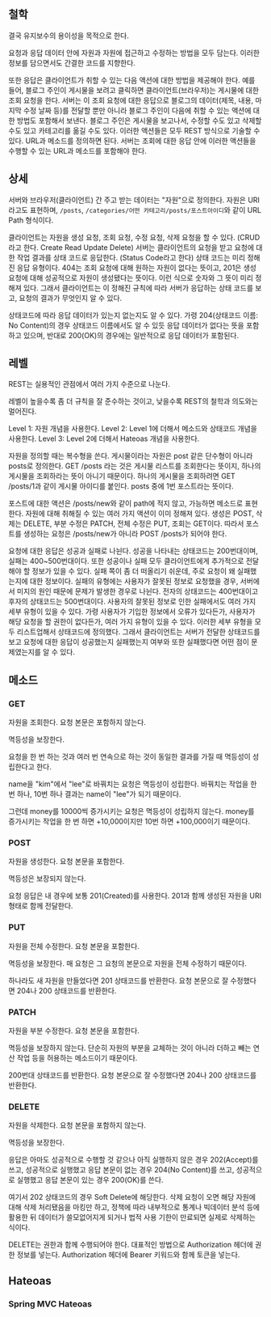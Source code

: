 ## 철학

결국 유지보수의 용이성을 목적으로 한다.

요청과 응답 데이터 안에 자원과 자원에 접근하고 수정하는 방법을 모두 담는다.
이러한 정보를 담으면서도 간결한 코드를 지향한다.

또한 응답은 클라이언트가 취할 수 있는 다음 액션에 대한 방법을 제공해야 한다.
예를 들어, 블로그 주인이 게시물을 보려고 클릭하면 클라이언트(브라우저)는 게시물에 대한 조회 요청을 한다.
서버는 이 조회 요청에 대한 응답으로 블로그의 데이터(제목, 내용, 마지막 수정 날짜 등)를 전달할 뿐만 아니라 블로그 주인이 다음에 취할 수 있는 액션에 대한 방법도 포함해서 보낸다.
블로그 주인은 게시물을 보고나서, 수정할 수도 있고 삭제할 수도 있고 카테고리를 옮길 수도 있다.
이러한 액션들은 모두 REST 방식으로 기술할 수 있다. URL과 메소드를 정의하면 된다.
서버는 조회에 대한 응답 안에 이러한 액션들을 수행할 수 있는 URL과 메소드를 포함해야 한다.

## 상세

서버와 브라우저(클라이언트) 간 주고 받는 데이터는 "자원"으로 정의한다.
자원은 URI라고도 표현하며, `/posts`, `/categories/어떤 카테고리/posts/포스트아이디`와 같이 URL Path 형식이다.

클라이언트는 자원을 생성 요청, 조회 요청, 수정 요청, 삭제 요청을 할 수 있다. (CRUD라고 한다. Create Read Update Delete)
서버는 클라이언트의 요청을 받고 요청에 대한 작업 결과를 상태 코드로 응답한다. (Status Code라고 한다)
상태 코드는 미리 정해진 응답 유형이다. 404는 조회 요청에 대해 원하는 자원이 없다는 뜻이고, 201은 생성 요청에 대해 성공적으로 자원이 생성됐다는 뜻이다.
이런 식으로 숫자와 그 뜻이 미리 정해져 있다.
그래서 클라이언트는 이 정해진 규칙에 따라 서버가 응답하는 상태 코드를 보고, 요청의 결과가 무엇인지 알 수 있다.

상태코드에 따라 응답 데이터가 있는지 없는지도 알 수 있다. 가령 204(상태코드 이름: No Content)의 경우 상태코드 이름에서도 알 수 있듯 응답 데이터가 없다는 뜻을 포함하고 있으며,
반대로 200(OK)의 경우에는 일반적으로 응답 데이터가 포함된다.

## 레벨

REST는 실용적인 관점에서 여러 가지 수준으로 나눈다.

레벨이 높을수록 좀 더 규칙을 잘 준수하는 것이고, 낮을수록 REST의 철학과 의도와는 멀어진다.

Level 1: 자원 개념을 사용한다.
Level 2: Level 1에 더해서 메소드와 상태코드 개념을 사용한다.
Level 3: Level 2에 더해서 Hateoas 개념을 사용한다.


자원을 정의할 때는 복수형을 쓴다. 게시물이라는 자원은 post 같은 단수형이 아니라 posts로 정의한다.
GET /posts 라는 것은 게시물 리스트를 조회한다는 뜻이지, 하나의 게시물을 조회하라는 뜻이 아니기 때문이다.
하나의 게시물을 조회하려면 GET /posts/1과 같이 게시물 아이디를 붙인다. posts 중에 1번 포스트라는 뜻이다.

포스트에 대한 액션은 /posts/new와 같이 path에 적지 않고, 가능하면 메소드로 표현한다.
자원에 대해 취해질 수 있는 여러 가지 액션이 이미 정해져 있다.
생성은 POST, 삭제는 DELETE, 부분 수정은 PATCH, 전체 수정은 PUT, 조회는 GET이다.
따라서 포스트를 생성하는 요청은 /posts/new가 아니라 POST /posts가 되어야 한다.

요청에 대한 응답은 성공과 실패로 나뉜다. 성공을 나타내는 상태코드는 200번대이며, 실패는 400~500번대이다.
또한 성공이나 실패 모두 클라이언트에게 추가적으로 전달해야 할 정보가 있을 수 있다.
실패 쪽이 좀 더 떠올리기 쉬운데, 주로 요청이 왜 실패했는지에 대한 정보이다.
실패의 유형에는 사용자가 잘못된 정보로 요청했을 경우, 서버에서 미지의 원인 때문에 문제가 발생한 경우로 나뉜다.
전자의 상태코드는 400번대이고 후자의 상태코드는 500번대이다.
사용자의 잘못된 정보로 인한 실패에서도 여러 가지 세부 유형이 있을 수 있다.
가령 사용자가 기입한 정보에서 오류가 있다든가, 사용자가 해당 요청을 할 권한이 없다든가, 여러 가지 유형이 있을 수 있다.
이러한 세부 유형을 모두 리스트업해서 상태코드에 정의했다.
그래서 클라이언트는 서버가 전달한 상태코드를 보고 요청에 대한 응답이 성공했는지 실패했는지 여부와 또한 실패했다면 어떤 점이 문제였는지를 알 수 있다.


## 메소드


### GET

자원을 조회한다.
요청 본문은 포함하지 않는다.

멱등성을 보장한다.

<MessageBox title='멱등성' level='info'>
  요청을 한 번 하는 것과 여러 번 연속으로 하는 것이 동일한 결과를 가질 때 멱등성이 성립한다고 한다.

  name을 "kim"에서 "lee"로 바꿔치는 요청은 멱등성이 성립한다.
  바꿔치는 작업을 한 번 하나, 10번 하나 결과는 name이 "lee"가 되기 때문이다.

  그런데 money를 10000씩 증가시키는 요청은 멱등성이 성립하지 않는다.
  money를 증가시키는 작업을 한 번 하면 +10,000이지만 10번 하면 +100,000이기 때문이다.
</MessageBox>

### POST

자원을 생성한다.
요청 본문을 포함한다.

멱등성은 보장되지 않는다.

요청 응답은 내 경우에 보통 201(Created)를 사용한다. 201과 함께 생성된 자원을 URI 형태로 함께 전달한다.

### PUT

자원을 전체 수정한다.
요청 본문을 포함한다.

멱등성을 보장한다. 매 요청은 그 요청의 본문으로 자원을 전체 수정하기 때문이다.

하나라도 새 자원을 만들었다면 201 상태코드를 반환한다.
요청 본문으로 잘 수정했다면 204나 200 상태코드를 반환한다.

### PATCH

자원을 부분 수정한다.
요청 본문을 포함한다.

멱등성을 보장하지 않는다. 단순히 자원의 부분을 교체하는 것이 아니라 더하고 빼는 연산 작업 등을 허용하는 메소드이기 때문이다.

200번대 상태코드를 반환한다.
요청 본문으로 잘 수정했다면 204나 200 상태코드를 반환한다.

### DELETE

자원을 삭제한다.
요청 본문을 포함하지 않는다.

멱등성을 보장한다.

응답은 아마도 성공적으로 수행할 것 같으나 아직 실행하지 않은 경우 202(Accept)를 쓰고,
성공적으로 실행했고 응답 본문이 없는 경우 204(No Content)를 쓰고,
성공적으로 실행했고 응답 본문이 있는 경우 200(OK)를 쓴다.

여기서 202 상태코드의 경우 Soft Delete에 해당한다.
삭제 요청이 오면 해당 자원에 대해 삭제 처리됐음을 마킹만 하고, 정책에 따라 내부적으로 통계나 빅데이터 분석 등에 활용한 뒤 데이터가 쓸모없어지게 되거나 법적 사용 기한이 만료되면 실제로 삭제하는 식이다.

DELETE는 권한과 함께 수행되어야 한다.
대표적인 방법으로 Authorization 헤더에 권한 정보를 넣는다.
Authorization 헤더에 Bearer 키워드와 함께 토큰을 넣는다.

## Hateoas

### Spring MVC Hateoas

